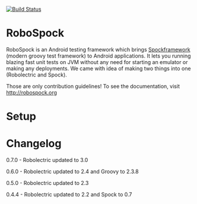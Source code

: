 [![Build Status](https://travis-ci.org/robospock/RoboSpock.svg?branch=master)](https://travis-ci.org/robospock/RoboSpock)

RoboSpock
=========

RoboSpock is an Android testing framework which brings <a href="http://code.google.com/p/spock/">Spockframework</a> (modern groovy test framework) to Android applications.
It lets you running blazing fast unit tests on JVM without any need for starting an emulator or making any deployments.
We came with idea of making two things into one (Robolectric and Spock).

Those are only contribution guidelines! To see the documentation, visit http://robospock.org

Setup
=====

Changelog
=========
0.7.0 - Robolectric updated to 3.0

0.6.0 - Robolectric updated to 2.4 and Groovy to 2.3.8

0.5.0 - Robolectric updated to 2.3

0.4.4 - Robolectric updated to 2.2 and Spock to 0.7
